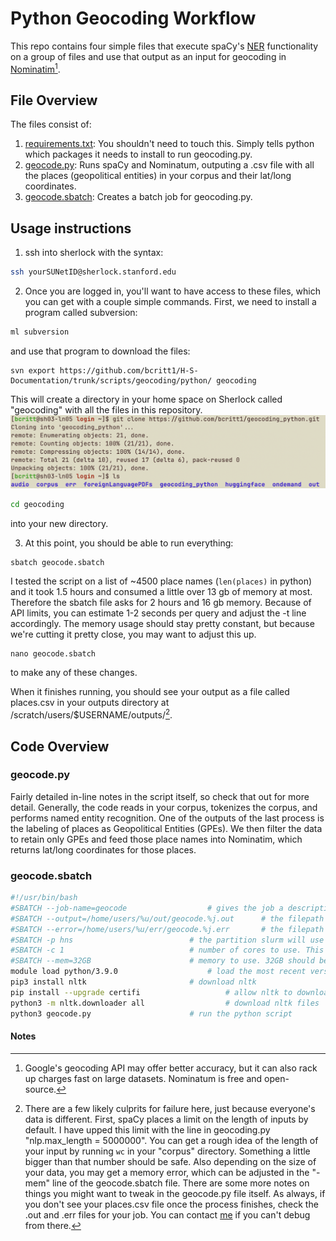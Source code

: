 # Python Geocoding Workflow

This repo contains four simple files that execute spaCy's [NER](https://spacy.io/api/entityrecognizer/) functionality on a group of files and use that output as an input for geocoding in 
[Nominatim](https://nominatim.org/)[^1].

## File Overview

The files consist of:

1. [requirements.txt](requirements.txt): You shouldn't need to touch this. Simply tells python which packages it needs to install to run geocoding.py.
2. [geocode.py](geocode.py): Runs spaCy and Nominatum, outputing a .csv file with all the places (geopolitical entities) in your corpus and their lat/long coordinates.
3. [geocode.sbatch](geocode.sbatch): Creates a batch job for geocoding.py.

## Usage instructions

1. ssh into sherlock with the syntax: 
```bash
ssh yourSUNetID@sherlock.stanford.edu
```

2. Once you are logged in, you'll want to have access to these files, which you can get with a couple simple commands. First, we need to install a program called subversion:
```bash
ml subversion
```
and use that program to download the files:
```
svn export https://github.com/bcritt1/H-S-Documentation/trunk/scripts/geocoding/python/ geocoding
```
This will create a directory in your home space on Sherlock called "geocoding" with all the files in this repository.
![Repo Pull](https://github.com/bcritt1/H-S-Documentation/blob/main/images/repoPull.png)
```bash
cd geocoding
```
into your new directory.

3. At this point, you should be able to run everything:
```bash
sbatch geocode.sbatch
```

I tested the script on a list of ~4500 place names (```len(places)``` in python) and it took 1.5 hours and consumed a little over 13 gb of memory at most. Therefore the sbatch file 
asks for 2 hours and 16 gb memory. Because of API limits, you can estimate 1-2 seconds per query and adjust the -t line accordingly. The memory usage should stay pretty constant, but because we're cutting 
it pretty close, you may want to adjust this up.

```
nano geocode.sbatch
```
to make any of these changes.

When it finishes running, you should see your output as a file called places.csv in your outputs directory at /scratch/users/$USERNAME/outputs/[^3].

## Code Overview

### geocode.py

Fairly detailed in-line notes in the script itself, so check that out for more detail. Generally, the code reads in your corpus, tokenizes the corpus, and performs named entity recognition. One of the outputs of the last process is the 
labeling of places as Geopolitical Entities (GPEs). We then filter the data to retain only GPEs and feed those place names into Nominatim, which returns lat/long coordinates for those places.

### geocode.sbatch

```bash
#!/usr/bin/bash
#SBATCH --job-name=geocode					# gives the job a descriptive name that slurm will use
#SBATCH --output=/home/users/%u/out/geocode.%j.out		# the filepath slurm will use for output files. I've configured this so it automatically inserts variables for your username (%u) and the job name (%j) above.
#SBATCH --error=/home/users/%u/err/geocode.%j.err		# the filepath slurm will use for error files. I've configured this so it automatically inserts variables for your username (%u) and the job name (%j) above.
#SBATCH -p hns							# the partition slurm will use for the job. Here it is hns (humanities and sciences), but you can use other partions (sh_part to see which you can access)
#SBATCH -c 1							# number of cores to use. This should be 1 unless you've rewritten the code to run in parallel
#SBATCH --mem=32GB						# memory to use. 32GB should be plenty, but if you're getting a memory error, you can increase
module load python/3.9.0					# load the most recent version of python on Sherlock
pip3 install nltk						# download nltk
pip install --upgrade certifi					# allow nltk to download files
python3 -m nltk.downloader all					# download nltk files
python3 geocode.py						# run the python script
```

#### Notes

[^1]: Google's geocoding API may offer better accuracy, but it can also rack up charges fast on large datasets. Nominatum is free and open-source.
[^2]: Scratch systems offer very fast read/write speeds, so they're good for things like I/O. However, data on scratch is deleted every 60 days if not modified, so if you use scratch, you'll want to transfer results back to your home directory.
[^3]: There are a few likely culprits for failure here, just because everyone's data is different. First, spaCy places a limit on the length of inputs by default. I have upped this limit with the line in geocoding.py "nlp.max_length = 5000000". You can get a rough idea of the length of your input by running ```wc``` in your "corpus" directory. Something a little bigger than that number should be safe. Also depending on the size of your data, you may get a memory error, which can be adjusted in the "-mem" line of the geocode.sbatch file. There are some more notes on things you might want to tweak in the geocode.py file itself. As always, if you don't see your places.csv file once the process finishes, check the .out and .err files for your job. You can contact [me](mailto:bcritt@stanford.edu) if you can't debug from there.
